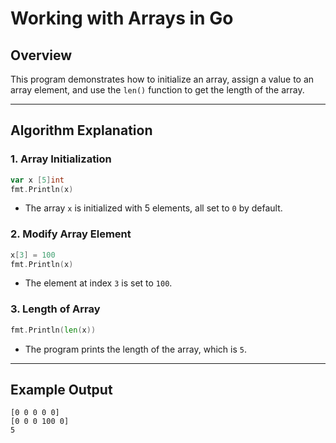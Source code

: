 # **Working with Arrays in Go**

## **Overview**
This program demonstrates how to initialize an array, assign a value to an array element, and use the `len()` function to get the length of the array.

---

## **Algorithm Explanation**

### **1. Array Initialization**
```go
var x [5]int
fmt.Println(x)
```
- The array `x` is initialized with 5 elements, all set to `0` by default.

### **2. Modify Array Element**
```go
x[3] = 100
fmt.Println(x)
```
- The element at index `3` is set to `100`.

### **3. Length of Array**
```go
fmt.Println(len(x))
```
- The program prints the length of the array, which is `5`.

---

## **Example Output**
```
[0 0 0 0 0]
[0 0 0 100 0]
5
```